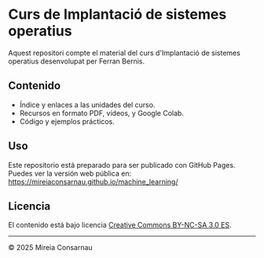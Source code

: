 # Curs de Implantació de sistemes operatius

Aquest repositori compte el material del curs d'Implantació de sistemes operatius desenvolupat per Ferran Bernis.

## Contenido

- Índice y enlaces a las unidades del curso.
- Recursos en formato PDF, vídeos, y Google Colab.
- Código y ejemplos prácticos.

## Uso

Este repositorio está preparado para ser publicado con GitHub Pages.  
Puedes ver la versión web pública en:  
https://mireiaconsarnau.github.io/machine_learning/

## Licencia

El contenido está bajo licencia [Creative Commons BY-NC-SA 3.0 ES](LICENSE.md).


---

© 2025 Mireia Consarnau


